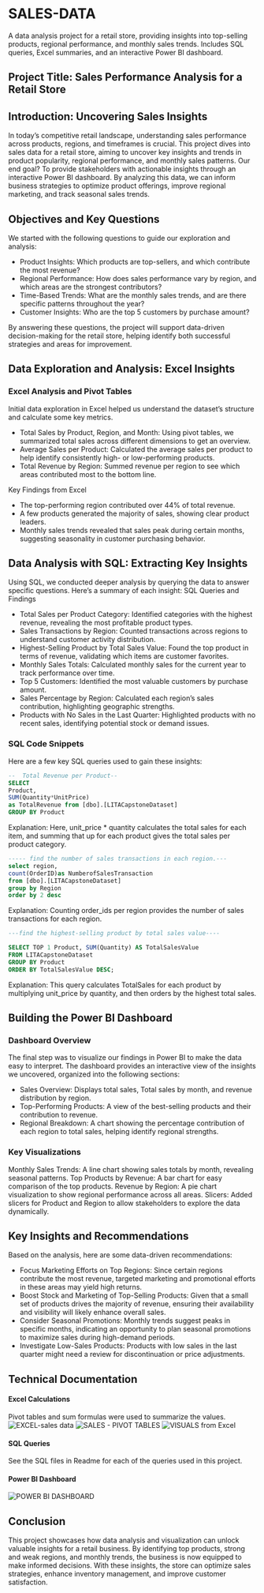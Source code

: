# SALES-DATA
A data analysis project for a retail store, providing insights into top-selling products, regional performance, and monthly sales trends. Includes SQL queries, Excel summaries, and an interactive Power BI dashboard.

## Project Title: Sales Performance Analysis for a Retail Store

## Introduction: Uncovering Sales Insights
In today’s competitive retail landscape, understanding sales performance across products, regions, and timeframes is crucial. This project dives into sales data for a retail store, aiming to uncover key insights and trends in product popularity, regional performance, and monthly sales patterns.
Our end goal? To provide stakeholders with actionable insights through an interactive Power BI dashboard. By analyzing this data, we can inform business strategies to optimize product offerings, improve regional marketing, and track seasonal sales trends.

## Objectives and Key Questions

We started with the following questions to guide our exploration and analysis:
- Product Insights: Which products are top-sellers, and which contribute the most revenue?
- Regional Performance: How does sales performance vary by region, and which areas are the strongest contributors?
- Time-Based Trends: What are the monthly sales trends, and are there specific patterns throughout the year?
- Customer Insights: Who are the top 5 customers by purchase amount?

By answering these questions, the project will support data-driven decision-making for the retail store, helping identify both successful strategies and areas for improvement.

## Data Exploration and Analysis: Excel Insights

### Excel Analysis and Pivot Tables

Initial data exploration in Excel helped us understand the dataset’s structure and calculate some key metrics.

- Total Sales by Product, Region, and Month: Using pivot tables, we summarized total sales across different dimensions to get an overview.
- Average Sales per Product: Calculated the average sales per product to help identify consistently high- or low-performing products.
- Total Revenue by Region: Summed revenue per region to see which areas contributed most to the bottom line.

Key Findings from Excel

- The top-performing region contributed over 44% of total revenue.
- A few products generated the majority of sales, showing clear product leaders.
- Monthly sales trends revealed that sales peak during certain months, suggesting seasonality in customer purchasing behavior.

## Data Analysis with SQL: Extracting Key Insights

Using SQL, we conducted deeper analysis by querying the data to answer specific questions. Here’s a summary of each insight:
SQL Queries and Findings

  - Total Sales per Product Category: Identified categories with the highest revenue, revealing the most profitable product types.
  - Sales Transactions by Region: Counted transactions across regions to understand customer activity distribution.
  - Highest-Selling Product by Total Sales Value: Found the top product in terms of revenue, validating which items are customer favorites.
  - Monthly Sales Totals: Calculated monthly sales for the current year to track performance over time.
  - Top 5 Customers: Identified the most valuable customers by purchase amount.
  - Sales Percentage by Region: Calculated each region’s sales contribution, highlighting geographic strengths.
  - Products with No Sales in the Last Quarter: Highlighted products with no recent sales, identifying potential stock or demand issues.

### SQL Code Snippets

Here are a few key SQL queries used to gain these insights:
``` SQL
--  Total Revenue per Product--
SELECT
Product,
SUM(Quantity*UnitPrice)
as TotalRevenue from [dbo].[LITACapstoneDataset]
GROUP BY Product
```
Explanation: Here, unit_price * quantity calculates the total sales for each item, and summing that up for each product gives the total sales per product category.

``` SQL
----- find the number of sales transactions in each region.---
select region,
count(OrderID)as NumberofSalesTransaction
from [dbo].[LITACapstoneDataset]
group by Region
order by 2 desc
```
Explanation: Counting order_ids per region provides the number of sales transactions for each region.

``` SQL
---find the highest-selling product by total sales value----

SELECT TOP 1 Product, SUM(Quantity) AS TotalSalesValue
FROM LITACapstoneDataset
GROUP BY Product
ORDER BY TotalSalesValue DESC;
```
Explanation: This query calculates TotalSales for each product by multiplying unit_price by quantity, and then orders by the highest total sales.

## Building the Power BI Dashboard
   ### Dashboard Overview

The final step was to visualize our findings in Power BI to make the data easy to interpret. The dashboard provides an interactive view of the insights we uncovered, organized into the following sections:

  - Sales Overview: Displays total sales, Total sales by month, and revenue distribution by region.
  - Top-Performing Products: A view of the best-selling products and their contribution to revenue.
  - Regional Breakdown: A chart showing the percentage contribution of each region to total sales, helping identify regional strengths.

### Key Visualizations

  Monthly Sales Trends: A line chart showing sales totals by month, revealing seasonal patterns.
  Top Products by Revenue: A bar chart for easy comparison of the top products.
  Revenue by Region: A pie chart visualization to show regional performance across all areas.
  Slicers: Added slicers for Product and Region to allow stakeholders to explore the data dynamically.

## Key Insights and Recommendations

Based on the analysis, here are some data-driven recommendations:

  - Focus Marketing Efforts on Top Regions: Since certain regions contribute the most revenue, targeted marketing and promotional efforts in these areas may yield high returns.
  - Boost Stock and Marketing of Top-Selling Products: Given that a small set of products drives the majority of revenue, ensuring their availability and visibility will likely    enhance overall sales.
  - Consider Seasonal Promotions: Monthly trends suggest peaks in specific months, indicating an opportunity to plan seasonal promotions to maximize sales during high-demand periods.
  - Investigate Low-Sales Products: Products with low sales in the last quarter might need a review for discontinuation or price adjustments.
    
## Technical Documentation
#### Excel Calculations

Pivot tables and sum formulas were used to summarize the values.
![EXCEL-sales data](https://github.com/user-attachments/assets/b67c37aa-9fab-4afd-85ec-0e6a056141d2)
![SALES - PIVOT TABLES](https://github.com/user-attachments/assets/5903c27c-7e37-426b-870c-ace783e8b251)
![VISUALS from Excel](https://github.com/user-attachments/assets/843c29cf-3735-4881-baa3-7e350bac013b)

#### SQL Queries

  See the SQL files in Readme for each of the queries used in this project.

#### Power BI Dashboard

![POWER BI DASHBOARD](https://github.com/user-attachments/assets/0ab7d735-26a9-4da0-bce3-b88d0e2f8e5b)


## Conclusion

This project showcases how data analysis and visualization can unlock valuable insights for a retail business. By identifying top products, strong and weak regions, and monthly trends, the business is now equipped to make informed decisions. With these insights, the store can optimize sales strategies, enhance inventory management, and improve customer satisfaction.




